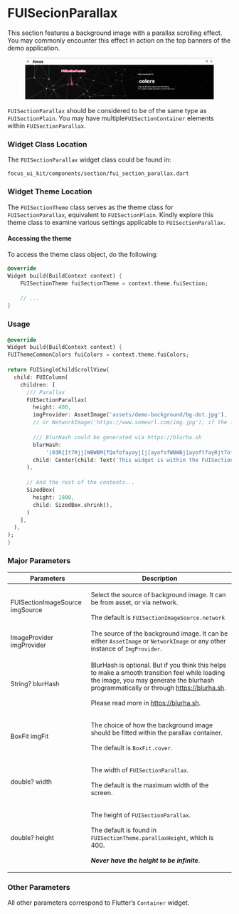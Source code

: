 # FUISecionParallax

This section features a background image with a parallax scrolling effect. You may commonly encounter this effect in action on the top banners of the demo application.

<figure><img src="../../../.gitbook/assets/topbanner-parallax.jpg" alt=""><figcaption></figcaption></figure>

`FUISectionParallax` should be considered to be of the same type as `FUISectionPlain`. You may have multiple`FUISectionContainer` elements within `FUISectionParallax`.

### Widget Class Location

The `FUISectionParallax` widget class could be found in:

```
focus_ui_kit/components/section/fui_section_parallax.dart
```

### Widget Theme Location

The `FUISectionTheme` class serves as the theme class for `FUISectionParallax`, equivalent to `FUISectionPlain`. Kindly explore this theme class to examine various settings applicable to `FUISectionParallax`.

#### Accessing the theme

To access the theme class object, do the following:

```dart
@override
Widget build(BuildContext context) {
    FUISectionTheme fuiSectionTheme = context.theme.fuiSection;
    
    // ...
}
```

### Usage

```dart
@override
Widget build(BuildContext context) {
FUIThemeCommonColors fuiColors = context.theme.fuiColors;

return FUISingleChildScrollView(
  child: FUIColumn(
    children: [
      /// Parallax
      FUISectionParallax(
        height: 400,
        imgProvider: AssetImage('assets/demo-background/bg-dot.jpg'),
        // or NetworkImage('https://www.someurl.com/img.jpg'); if the image source is via network.

        /// BlurHash could be generated via https://blurha.sh
        blurHash:
            '|03R{]t7Rjj[WBWBM{fQofofayayj[j[ayofofWBWBj[ayoft7ayRjt7ofj[t7ofj[t7ayayj[ofRjfQofoft7WBt7WBRjxuWBWBWBRjj[ofofWBRjofayRjt7juofayfQt7oft7offQayRjM{WBofWBayofRjWBfQWBj[',
        child: Center(child: Text('This widget is within the FUISectionParallax', style: TextStyle(color: fuiColors.shade0))),
      ),

      // And the rest of the contents...
      SizedBox(
        height: 1800,
        child: SizedBox.shrink(),
      )
    ],
  ),
);
}
```

### Major Parameters

| Parameters                      | Description                                                                                                                                                                                                                                                                                                   |
| ------------------------------- | ------------------------------------------------------------------------------------------------------------------------------------------------------------------------------------------------------------------------------------------------------------------------------------------------------------- |
| FUISectionImageSource imgSource | <p>Select the source of background image. It can be from asset, or via network.<br><br>The default is <code>FUISectionImageSource.network</code></p>                                                                                                                                                          |
| ImageProvider imgProvider       | The source of the background image. It can be either `AssetImage` or `NetworkImage` or any other instance of `ImgProvider`.                                                                                                                                                                                   |
| String? blurHash                | <p>BlurHash is optional. But if you think this helps to make a smooth transition feel while loading the image, you may generate the blurhash programmatically or through <a href="https://blurha.sh">https://blurha.sh</a>.<br><br>Please read more in <a href="https://blurha.sh">https://blurha.sh</a>.</p> |
| BoxFit imgFit                   | <p>The choice of how the background image should be fitted within the parallax container.<br><br>The default is <code>BoxFit.cover</code>.</p>                                                                                                                                                                |
| double? width                   | <p>The width of <code>FUISectionParallax</code>.<br><br>The default is the maximum width of the screen.</p>                                                                                                                                                                                                   |
| double? height                  | <p>The height of <code>FUISectionParallax</code>.<br><br>The default is found in <code>FUISectionTheme.parallaxHeight</code>, which is 400.<br><br><em><strong>Never have the height to be infinite</strong></em>.</p>                                                                                        |

### Other Parameters

All other parameters correspond to Flutter’s `Container` widget.
